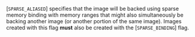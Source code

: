 [`SPARSE_ALIASED`] specifies that the image will
be backed using sparse memory binding with memory ranges that might also
simultaneously be backing another image (or another portion of the same
image).
Images created with this flag  **must**  also be created with the
[`SPARSE_BINDING`] flag.